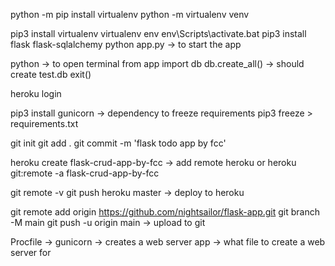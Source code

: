 python -m pip install virtualenv
python -m virtualenv venv

pip3 install virtualenv
virtualenv env
env\Scripts\activate.bat
pip3 install flask flask-sqlalchemy
python app.py -> to start the app

python -> to open terminal
from app import db
db.create_all() -> should create test.db
exit()

heroku login

pip3 install gunicorn -> dependency to freeze requirements
pip3 freeze > requirements.txt

git init
git add .
git commit -m 'flask todo app by fcc'

heroku create flask-crud-app-by-fcc -> add remote heroku
or heroku git:remote -a flask-crud-app-by-fcc

git remote -v
git push heroku master -> deploy to heroku

git remote add origin https://github.com/nightsailor/flask-app.git
git branch -M main
git push -u origin main -> upload to git

Procfile ->
gunicorn -> creates a web server
app -> what file to create a web server for